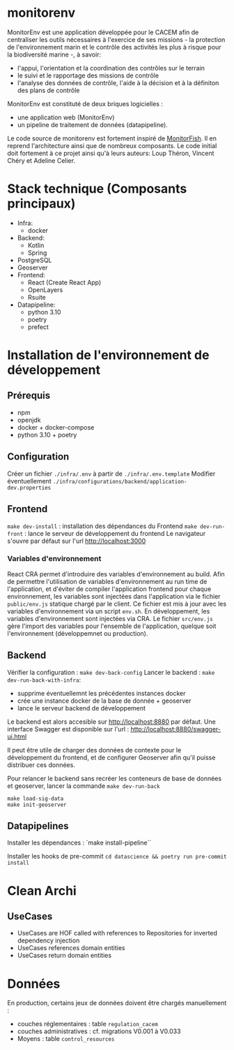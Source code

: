 # monitorenv

MonitorEnv est une application développée pour le CACEM afin de centraliser les outils nécessaires à l'exercice de ses missions - la protection de l'environnement marin et le contrôle des activités les plus à risque pour la biodiversité marine -, à savoir:

- l'appui, l'orientation et la coordination des contrôles sur le terrain
- le suivi et le rapportage des missions de contrôle
- l'analyse des données de contrôle, l'aide à la décision et à la définiton des plans de contrôle

MonitorEnv est constituté de deux briques logicielles :

- une application web (MonitorEnv)
- un pipeline de traitement de données (datapipeline).

Le code source de monitorenv est fortement inspiré de [MonitorFish](https://github.com/MTES-MCT/monitorfish). Il en reprend l'architecture ainsi que de nombreux composants. Le code initial doit fortement à ce projet ainsi qu'à leurs auteurs: Loup Théron, Vincent Chéry et Adeline Celier.

# Stack technique (Composants principaux)

- Infra:
  - docker
- Backend:
  - Kotlin
  - Spring
- PostgreSQL
- Geoserver
- Frontend:
  - React (Create React App)
  - OpenLayers
  - Rsuite
- Datapipeline:
  - python 3.10
  - poetry
  - prefect

# Installation de l'environnement de développement

## Prérequis

- npm
- openjdk
- docker + docker-compose
- python 3.10 + poetry

## Configuration

Créer un fichier `./infra/.env` à partir de `./infra/.env.template`
Modifier éventuellement `./infra/configurations/backend/application-dev.properties`

## Frontend

`make dev-install` : installation des dépendances du Frontend
`make dev-run-front` : lance le serveur de développement du frontend
Le navigateur s'ouvre par défaut sur l'url <http://localhost:3000>

### Variables d'environnement

React CRA permet d'introduire des variables d'environnement au build.
Afin de permettre l'utilisation de variables d'environnement au run time de l'application, et d'éviter de compiler l'application frontend pour chaque environnement, les variables sont injectées dans l'application via le fichier `public/env.js` statique chargé par le client. Ce fichier est mis à jour avec les variables d'environnement via un script `env.sh`.
En développement, les variables d'environnement sont injectées via CRA. Le fichier `src/env.js` gère l'import des variables pour l'ensemble de l'application, quelque soit l'environnement (développemnet ou production).

## Backend

Vérifier la configuration : `make dev-back-config`
Lancer le backend :
`make dev-run-back-with-infra`:

- supprime éventuellemnt les précédentes instances docker
- crée une instance docker de la base de donnée + geoserver
- lance le serveur backend de développement

Le backend est alors accesible sur <http://localhost:8880> par défaut.
Une interface Swagger est disponible sur l'url : <http://localhost:8880/swagger-ui.html>

Il peut être utile de charger des données de contexte pour le développement du frontend, et de configurer Geoserver afin qu'il puisse distribuer ces données.

Pour relancer le backend sans recréer les conteneurs de base de données et geoserver, lancer la commande `make dev-run-back`

```
make load-sig-data
make init-geoserver
```

## Datapipelines

Installer les dépendances :
`make install-pipeline``

Installer les hooks de pre-commit
`cd datascience && poetry run pre-commit install`

# Clean Archi

## UseCases

- UseCases are HOF called with references to Repositories for inverted dependency injection
- UseCases references domain entities
- UseCases return domain entities

# Données

En production, certains jeux de données doivent être chargés manuellement :

- couches réglementaires : table `regulation_cacem`
- couches administratives : cf. migrations V0.001 à V0.033
- Moyens : table `control_resources`
